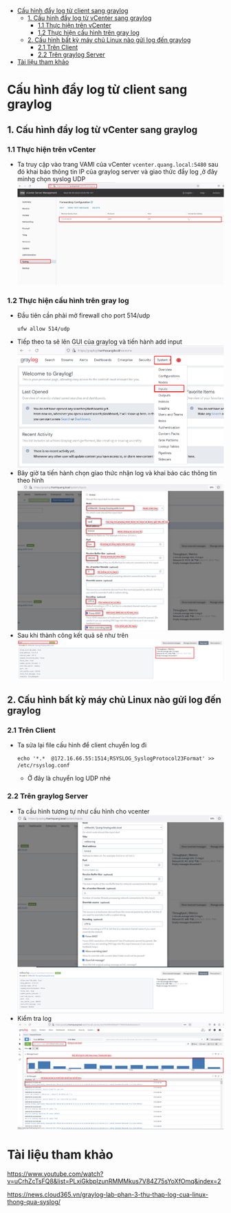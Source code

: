 - [Cấu hình đẩy log từ client sang graylog](#cấu-hình-đẩy-log-từ-client-sang-graylog)
  - [1. Cấu hình đẩy log từ vCenter sang graylog](#1-cấu-hình-đẩy-log-từ-vcenter-sang-graylog)
    - [1.1 Thực hiện trên vCenter](#11-thực-hiện-trên-vcenter)
    - [1.2 Thực hiện cấu hình trên gray log](#12-thực-hiện-cấu-hình-trên-gray-log)
  - [2. Cấu hình bất kỳ máy chủ Linux nào gửi log đến graylog](#2-cấu-hình-bất-kỳ-máy-chủ-linux-nào-gửi-log-đến-graylog)
    - [2.1 Trên Client](#21-trên-client)
    - [2.2 Trên graylog Server](#22-trên-graylog-server)
- [Tài liệu tham khảo](#tài-liệu-tham-khảo)
# Cấu hình đẩy log từ client sang graylog
## 1. Cấu hình đẩy log từ vCenter sang graylog
### 1.1 Thực hiện trên vCenter
- Ta truy cập vào trang VAMI của vCenter `vcenter.quang.local:5480`  sau đó khai báo thông tin IP của graylog server và giao thức đẩy log ,ở đây minhg chọn syslog UDP
  ![alt text](anh/Screenshot_12.png) 
### 1.2 Thực hiện cấu hình trên gray log
- Đầu tiên cần phải mở firewall cho port 514/udp
  ```
  ufw allow 514/udp
  ```
- Tiếp theo ta sẽ lên GUI của graylog và tiến hành add input
  ![alt text](anh/Screenshot_13.png)
- Bây giờ ta tiến hành chọn giao thức nhận log và khai báo các thông tin theo hình
  ![alt text](anh/Screenshot_14.png)
- Sau khi thành công kết quả sẽ như trên
  ![alt text](anh/Screenshot_15.png)
## 2. Cấu hình bất kỳ máy chủ Linux nào gửi log đến graylog
### 2.1 Trên Client
- Ta sửa lại file cấu hình để client chuyển log đi
  ```
  echo '*.*  @172.16.66.55:1514;RSYSLOG_SyslogProtocol23Format' >> /etc/rsyslog.conf
  ```
  - Ở đây là chuyển log UDP nhé
### 2.2 Trên graylog Server
- Ta cấu hình tương tự như cấu hình cho vcenter
  ![alt text](anh/Screenshot_16.png)
  ![alt text](anh/Screenshot_17.png)
- Kiểm tra log
  ![alt text](anh/Screenshot_18.png)
# Tài liệu tham khảo
https://www.youtube.com/watch?v=uCrhZcTsFQ8&list=PLxiGkbpIzunRMMMkus7V84Z75sYoXfOmq&index=2

https://news.cloud365.vn/graylog-lab-phan-3-thu-thap-log-cua-linux-thong-qua-syslog/